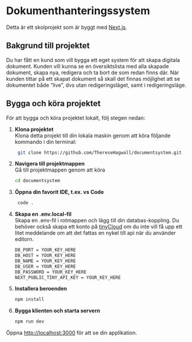 # Dokumenthanteringssystem

Detta är ett skolprojekt som är byggt med [Next.js](https://nextjs.org/).

## Bakgrund till projektet
Du har fått en kund som vill bygga ett eget system för att skapa digitala dokument. Kunden vill kunna se en översiktslista med alla skapade dokument, skapa nya, redigera och ta bort de som redan finns där. När kunden tittar på ett skapat dokument så skall det finnas möjlighet att se dokumentet både “live”, dvs utan redigeringsläget, samt i redigeringsläge.

## Bygga och köra projektet

För att bygga och köra projektet lokalt, följ stegen nedan:

1. **Klona projektet**  
   Klona detta projekt till din lokala maskin genom att köra följande kommando i din terminal:
   ```bash
    git clone https://github.com/ThereseHagwall/documentsystem.git
2. **Navigera till projektmappen**  
  Gå till projektmappen genom att köra
    ```bash
    cd documentsystem
3. **Öppna din favorit IDE, t.ex. vs Code**
    ```bash
     code .
4. **Skapa en .env.local-fil**  
   Skapa en .env-fil i rotmappen och lägg till din databas-koppling. Du behöver också skapa ett konto på [tinyCloud](https://www.tiny.cloud/) om du inte vill få upp ett litet meddelande om att det fattas en nykel till api när du använder editorn.  
    ```bash
    DB_PORT = YOUR_KEY_HERE
    DB_HOST = YOUR_KEY_HERE
    DB_NAME = YOUR_KEY_HERE
    DB_USER = YOUR_KEY_HERE
    DB_PASSWORD = YOUR_KEY_HERE
    NEXT_PUBLIC_TINY_API_KEY = YOUR_KEY_HERE
5. **Installera beroenden**
   ```bash
   npm install
6. **Bygga klienten och starta servern**
    ```bash
    npm run dev

Öppna [http://localhost:3000](http://localhost:3000) för att se din applikation.

